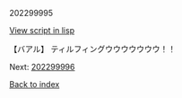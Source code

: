 202299995

[View script in lisp](../scripts/202299995.txt)

【バアル】
ティルフィングウウウウウウウ！！

Next: [202299996](202299996.md)

[Back to index](index.md)
